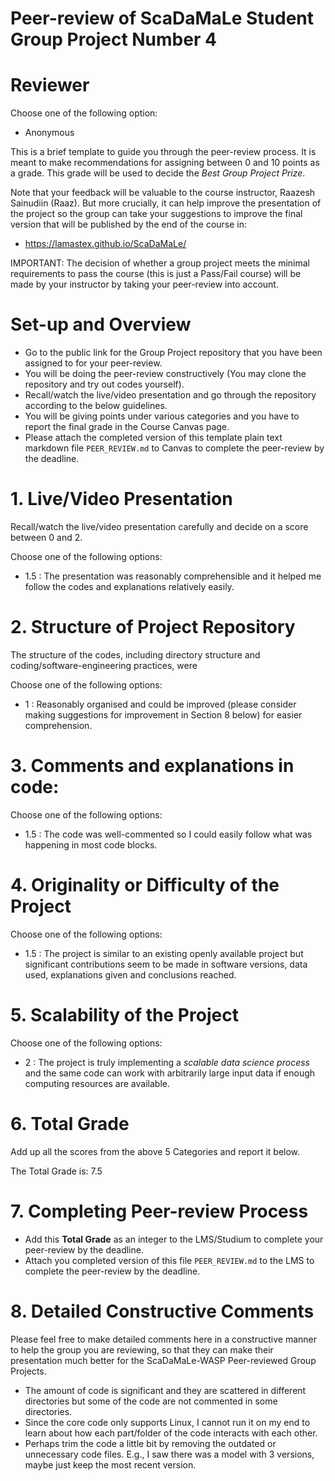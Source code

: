 # Peer-review of ScaDaMaLe Student Group Project Number 4

# Reviewer

Choose one of the following option: 

- Anonymous 

This is a brief template to guide you through the peer-review process.
It is meant to make recommendations for assigning between 0 and 10 points as a grade.
This grade will be used to decide the *Best Group Project Prize*.

Note that your feedback will be valuable to the course instructor, Raazesh Sainudiin (Raaz).
But more crucially, it can help improve the presentation of the project so the group can take your suggestions to improve the final version that will be published by the end of the course in:

- https://lamastex.github.io/ScaDaMaLe/

IMPORTANT: The decision of whether a group project meets the minimal requirements to pass the course (this is just a Pass/Fail course) will be made by your instructor by taking your peer-review into account.

# Set-up and Overview

- Go to the public link for the Group Project repository that you have been assigned to for your peer-review.
- You will be doing the peer-review constructively (You may clone the repository and try out codes yourself).
- Recall/watch the live/video presentation and go through the repository according to the below guidelines.
- You will be giving points under various categories and you have to report the final grade in the Course Canvas page.
- Please attach the completed version of this template plain text markdown file `PEER_REVIEW.md` to  Canvas to complete the peer-review by the deadline.

# 1. Live/Video Presentation

Recall/watch the live/video presentation carefully and decide on a score between 0 and 2.

Choose one of the following options:
 
- 1.5 : The presentation was reasonably comprehensible and it helped me follow the codes and explanations relatively easily.

# 2. Structure of Project Repository

The structure of the codes, including directory structure and coding/software-engineering practices,  were  

Choose one of the following options:

- 1 : Reasonably organised and could be improved (please consider making suggestions for improvement in Section 8 below) for easier comprehension.

# 3. Comments and explanations in code:

Choose one of the following options:

- 1.5 : The code was well-commented so I could easily follow what was happening in most code blocks.

# 4. Originality or Difficulty of the Project

Choose one of the following options:

- 1.5 : The project is similar to an existing openly available project but significant contributions seem to be made in software versions, data used, explanations given and conclusions reached.

# 5. Scalability of the Project

Choose one of the following options:

- 2 : The project is truly implementing a *scalable data science process* and the same code can work with arbitrarily large input data if enough computing resources are available.

# 6. Total Grade

Add up all the scores from the above 5 Categories and report it below.

The Total Grade is: 7.5

# 7. Completing Peer-review Process

- Add this **Total Grade** as an integer to the LMS/Studium to complete your peer-review by the deadline.
- Attach you completed version of this file `PEER_REVIEW.md` to the LMS to complete the peer-review by the deadline.

# 8. Detailed Constructive Comments

Please feel free to make detailed comments here in a constructive manner to help the group you are reviewing, so that they can make their presentation much better for the ScaDaMaLe-WASP Peer-reviewed Group Projects.

- The amount of code is significant and they are scattered in different directories but some of the code are not commented in some directories.
- Since the core code only supports Linux, I cannot run it on my end to learn about how each part/folder of the code interacts with each other.
- Perhaps trim the code a little bit by removing the outdated or unnecessary code files. E.g., I saw there was a model with 3 versions, maybe just keep the most recent version. 
